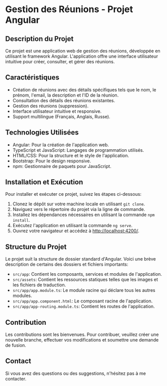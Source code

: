 # Gestion des Réunions - Projet Angular

## Description du Projet
Ce projet est une application web de gestion des réunions, développée en utilisant le framework Angular. L'application offre une interface utilisateur intuitive pour créer, consulter, et gérer des réunions.

## Caractéristiques
- Création de réunions avec des détails spécifiques tels que le nom, le prénom, l'email, la description et l'ID de la réunion.
- Consultation des détails des réunions existantes.
- Gestion des réunions (suppression).
- Interface utilisateur intuitive et responsive.
- Support multilingue (Français, Anglais, Russe).

## Technologies Utilisées
- Angular: Pour la création de l'application web.
- TypeScript et JavaScript: Langages de programmation utilisés.
- HTML/CSS: Pour la structure et le style de l'application.
- Bootstrap: Pour le design responsive.
- npm: Gestionnaire de paquets pour JavaScript.

## Installation et Exécution
Pour installer et exécuter ce projet, suivez les étapes ci-dessous:
1. Clonez le dépôt sur votre machine locale en utilisant `git clone`.
2. Naviguez vers le répertoire du projet via la ligne de commande.
3. Installez les dépendances nécessaires en utilisant la commande `npm install`.
4. Exécutez l'application en utilisant la commande `ng serve`.
5. Ouvrez votre navigateur et accédez à [http://localhost:4200/](http://localhost:4200/).

## Structure du Projet
Le projet suit la structure de dossier standard d'Angular. Voici une brève description de certains des dossiers et fichiers importants:
- `src/app`: Contient les composants, services et modules de l'application.
- `src/assets`: Contient les ressources statiques telles que les images et les fichiers de traduction.
- `src/app/app.module.ts`: Le module racine qui déclare tous les autres modules.
- `src/app/app.component.html`: Le composant racine de l'application.
- `src/app/app-routing.module.ts`: Contient les routes de l'application.

## Contribution
Les contributions sont les bienvenues. Pour contribuer, veuillez créer une nouvelle branche, effectuer vos modifications et soumettre une demande de fusion.

## Contact
Si vous avez des questions ou des suggestions, n'hésitez pas à me contacter.

